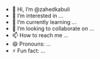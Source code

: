 - 👋 Hi, I’m @zahedkabuli
- 👀 I’m interested in ...
- 🌱 I’m currently learning ...
- 💞️ I’m looking to collaborate on ...
- 📫 How to reach me ...
- 😄 Pronouns: ...
- ⚡ Fun fact: ...

<!---
zahedkabuli/zahedkabuli is a ✨ special ✨ repository because its `README.md` (this file) appears on your GitHub profile.
You can click the Preview link to take a look at your changes.
--->
